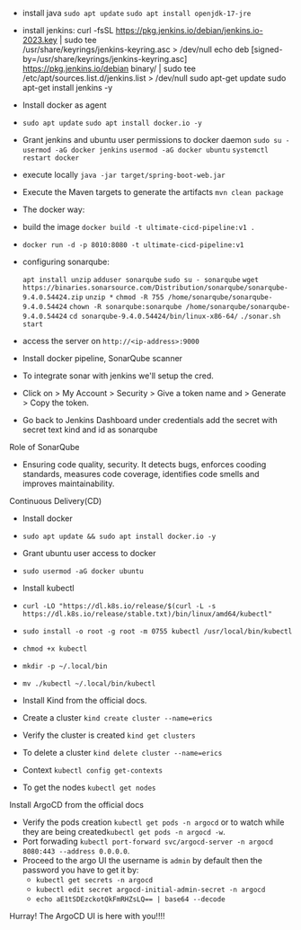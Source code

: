 - install java
```sudo apt update```
```sudo apt install openjdk-17-jre```
- install jenkins:
curl -fsSL https://pkg.jenkins.io/debian/jenkins.io-2023.key | sudo tee \
  /usr/share/keyrings/jenkins-keyring.asc > /dev/null
echo deb [signed-by=/usr/share/keyrings/jenkins-keyring.asc] \
  https://pkg.jenkins.io/debian binary/ | sudo tee \
  /etc/apt/sources.list.d/jenkins.list > /dev/null
sudo apt-get update
sudo apt-get install jenkins -y

- Install docker as agent
- ```sudo apt update```
    ```sudo apt install docker.io -y```
- Grant jenkins and ubuntu user permissions to docker daemon
 ```sudo su - ```
 ```usermod -aG docker jenkins```
 ```usermod -aG docker ubuntu```
 ```systemctl restart docker```
- execute locally ```java -jar target/spring-boot-web.jar```
- Execute the Maven targets to generate the artifacts ```mvn clean package```
- The docker way:
- build the image ```docker build -t ultimate-cicd-pipeline:v1 .```
- ```docker run -d -p 8010:8080 -t ultimate-cicd-pipeline:v1```
- configuring sonarqube: 

    ```apt install unzip```
    ```adduser sonarqube```
    ```sudo su - sonarqube```
    ```wget https://binaries.sonarsource.com/Distribution/sonarqube/sonarqube-9.4.0.54424.zip```
    ```unzip *```
    ```chmod -R 755 /home/sonarqube/sonarqube-9.4.0.54424```
    ```chown -R sonarqube:sonarqube /home/sonarqube/sonarqube-9.4.0.54424```
    ```cd sonarqube-9.4.0.54424/bin/linux-x86-64/```
    ```./sonar.sh start```
- access the server on ```http://<ip-address>:9000```
- Install docker pipeline, SonarQube scanner
- To integrate sonar with jenkins we'll setup the cred.
- Click on > My Account > Security > Give a token name and > Generate > Copy the token.
- Go back to Jenkins Dashboard under credentials add the secret with secret text kind and id as sonarqube

Role of SonarQube
- Ensuring code quality, security. It detects bugs, enforces cooding standards, measures code coverage, identifies code smells and improves maintainability.

Continuous Delivery(CD)
- Install docker
- ```sudo apt update && sudo apt install docker.io -y```

- Grant ubuntu user access to docker
- ```sudo usermod -aG docker ubuntu```

- Install kubectl
- ```curl -LO "https://dl.k8s.io/release/$(curl -L -s https://dl.k8s.io/release/stable.txt)/bin/linux/amd64/kubectl"```

- ```sudo install -o root -g root -m 0755 kubectl /usr/local/bin/kubectl```

- ```chmod +x kubectl```
- ```mkdir -p ~/.local/bin```
- ```mv ./kubectl ~/.local/bin/kubectl```

- Install Kind from the official docs.
- Create a cluster ```kind create cluster --name=erics```
- Verify the cluster is created ```kind get clusters```
- To delete a cluster ```kind delete cluster --name=erics```
- Context ```kubectl config get-contexts```
- To get the nodes ```kubectl get nodes```

Install ArgoCD from the official docs
- Verify the pods creation ```kubectl get pods -n argocd``` or to watch while they are being created```kubectl get pods -n argocd -w```.
- Port forwading ```kubectl port-forward svc/argocd-server -n argocd 8080:443 --address 0.0.0.0```.
- Proceed to the argo UI the username is ```admin``` by default then the password you have to get it by:
  - ```kubectl get secrets -n argocd```
  - ```kubectl edit secret argocd-initial-admin-secret -n argocd```
  - ```echo aE1tSDEzckotQkFmRHZsLQ== | base64 --decode```

Hurray! The ArgoCD UI is here with you!!!!


